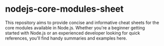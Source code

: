 # nodejs-core-modules-sheet
This repository aims to provide concise and informative cheat sheets for the core modules available in Node.js. Whether you're a beginner getting started with Node.js or an experienced developer looking for quick references, you'll find handy summaries and examples here.
